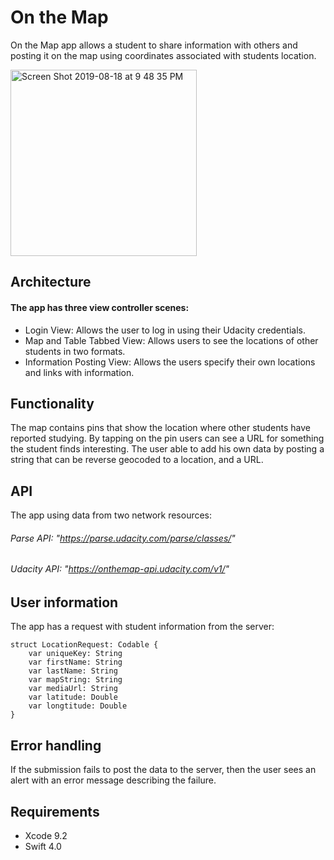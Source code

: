 # On the Map
On the Map app allows a student to share information with others and posting it on the map using coordinates associated with students location. 

<img width="298" alt="Screen Shot 2019-08-18 at 9 48 35 PM" src="https://user-images.githubusercontent.com/46335329/63234165-2059f400-c202-11e9-8cbb-d2b54f630e07.png">





## Architecture
#### The app has three view controller scenes:
- Login View: Allows the user to log in using their Udacity credentials.
- Map and Table Tabbed View: Allows users to see the locations of other students in two formats.  
- Information Posting View: Allows the users specify their own locations and links with information.

## Functionality
The map contains pins that show the location where other students have reported studying. By tapping on the pin users can see a URL for something the student finds interesting. The user able to add his own data by posting a string that can be reverse geocoded to a location, and a URL.

## API
The app using data from two network resources:
###### Parse API: "https://parse.udacity.com/parse/classes/"
###### Udacity API: "https://onthemap-api.udacity.com/v1/"

## User information
The app has a request with student information from the server:
```
struct LocationRequest: Codable {
    var uniqueKey: String
    var firstName: String
    var lastName: String
    var mapString: String
    var mediaUrl: String
    var latitude: Double
    var longtitude: Double
}
```
## Error handling
If the submission fails to post the data to the server, then the user sees an alert with an error message describing the failure.

## Requirements

- Xcode 9.2
- Swift 4.0
